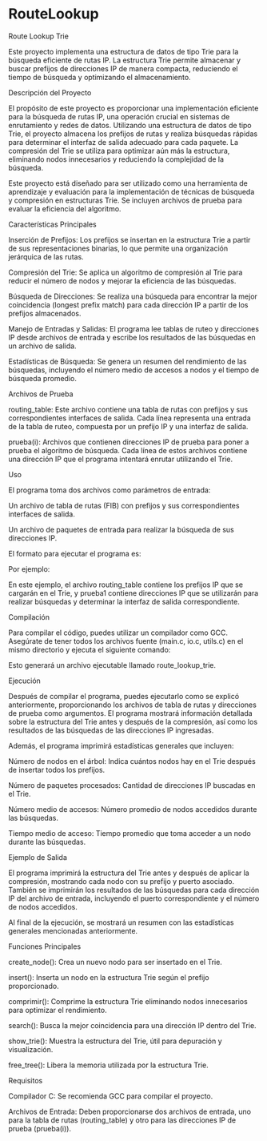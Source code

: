 # RouteLookup
Route Lookup Trie

Este proyecto implementa una estructura de datos de tipo Trie para la búsqueda eficiente de rutas IP. La estructura Trie permite almacenar y buscar prefijos de direcciones IP de manera compacta, reduciendo el tiempo de búsqueda y optimizando el almacenamiento.

Descripción del Proyecto

El propósito de este proyecto es proporcionar una implementación eficiente para la búsqueda de rutas IP, una operación crucial en sistemas de enrutamiento y redes de datos. Utilizando una estructura de datos de tipo Trie, el proyecto almacena los prefijos de rutas y realiza búsquedas rápidas para determinar el interfaz de salida adecuado para cada paquete. La compresión del Trie se utiliza para optimizar aún más la estructura, eliminando nodos innecesarios y reduciendo la complejidad de la búsqueda.

Este proyecto está diseñado para ser utilizado como una herramienta de aprendizaje y evaluación para la implementación de técnicas de búsqueda y compresión en estructuras Trie. Se incluyen archivos de prueba para evaluar la eficiencia del algoritmo.

Características Principales

Inserción de Prefijos: Los prefijos se insertan en la estructura Trie a partir de sus representaciones binarias, lo que permite una organización jerárquica de las rutas.

Compresión del Trie: Se aplica un algoritmo de compresión al Trie para reducir el número de nodos y mejorar la eficiencia de las búsquedas.

Búsqueda de Direcciones: Se realiza una búsqueda para encontrar la mejor coincidencia (longest prefix match) para cada dirección IP a partir de los prefijos almacenados.

Manejo de Entradas y Salidas: El programa lee tablas de ruteo y direcciones IP desde archivos de entrada y escribe los resultados de las búsquedas en un archivo de salida.

Estadísticas de Búsqueda: Se genera un resumen del rendimiento de las búsquedas, incluyendo el número medio de accesos a nodos y el tiempo de búsqueda promedio.

Archivos de Prueba

routing_table: Este archivo contiene una tabla de rutas con prefijos y sus correspondientes interfaces de salida. Cada línea representa una entrada de la tabla de ruteo, compuesta por un prefijo IP y una interfaz de salida.

prueba(i): Archivos que contienen direcciones IP de prueba para poner a prueba el algoritmo de búsqueda. Cada línea de estos archivos contiene una dirección IP que el programa intentará enrutar utilizando el Trie.

Uso

El programa toma dos archivos como parámetros de entrada:

Un archivo de tabla de rutas (FIB) con prefijos y sus correspondientes interfaces de salida.

Un archivo de paquetes de entrada para realizar la búsqueda de sus direcciones IP.

El formato para ejecutar el programa es:

Por ejemplo:

En este ejemplo, el archivo routing_table contiene los prefijos IP que se cargarán en el Trie, y prueba1 contiene direcciones IP que se utilizarán para realizar búsquedas y determinar la interfaz de salida correspondiente.

Compilación

Para compilar el código, puedes utilizar un compilador como GCC. Asegúrate de tener todos los archivos fuente (main.c, io.c, utils.c) en el mismo directorio y ejecuta el siguiente comando:

Esto generará un archivo ejecutable llamado route_lookup_trie.

Ejecución

Después de compilar el programa, puedes ejecutarlo como se explicó anteriormente, proporcionando los archivos de tabla de rutas y direcciones de prueba como argumentos. El programa mostrará información detallada sobre la estructura del Trie antes y después de la compresión, así como los resultados de las búsquedas de las direcciones IP ingresadas.

Además, el programa imprimirá estadísticas generales que incluyen:

Número de nodos en el árbol: Indica cuántos nodos hay en el Trie después de insertar todos los prefijos.

Número de paquetes procesados: Cantidad de direcciones IP buscadas en el Trie.

Número medio de accesos: Número promedio de nodos accedidos durante las búsquedas.

Tiempo medio de acceso: Tiempo promedio que toma acceder a un nodo durante las búsquedas.

Ejemplo de Salida

El programa imprimirá la estructura del Trie antes y después de aplicar la compresión, mostrando cada nodo con su prefijo y puerto asociado. También se imprimirán los resultados de las búsquedas para cada dirección IP del archivo de entrada, incluyendo el puerto correspondiente y el número de nodos accedidos.

Al final de la ejecución, se mostrará un resumen con las estadísticas generales mencionadas anteriormente.

Funciones Principales

create_node(): Crea un nuevo nodo para ser insertado en el Trie.

insert(): Inserta un nodo en la estructura Trie según el prefijo proporcionado.

comprimir(): Comprime la estructura Trie eliminando nodos innecesarios para optimizar el rendimiento.

search(): Busca la mejor coincidencia para una dirección IP dentro del Trie.

show_trie(): Muestra la estructura del Trie, útil para depuración y visualización.

free_tree(): Libera la memoria utilizada por la estructura Trie.

Requisitos

Compilador C: Se recomienda GCC para compilar el proyecto.

Archivos de Entrada: Deben proporcionarse dos archivos de entrada, uno para la tabla de rutas (routing_table) y otro para las direcciones IP de prueba (prueba(i)).
